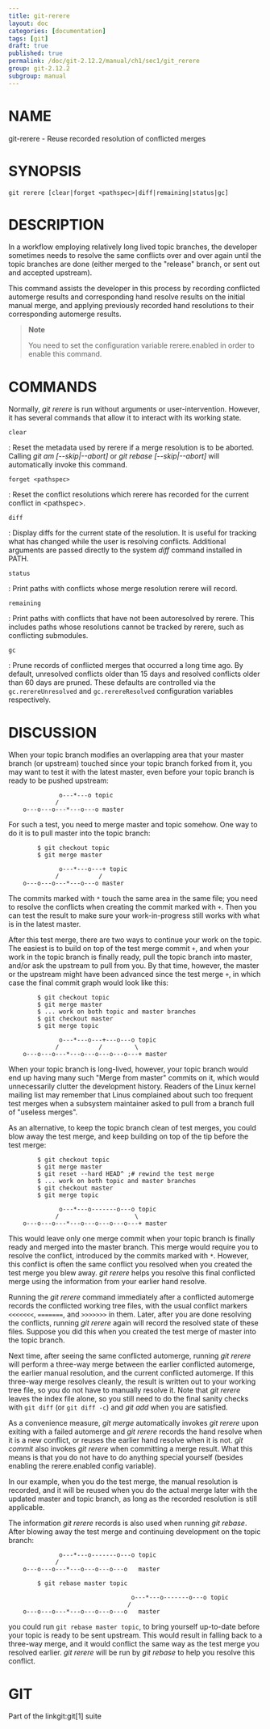 ```yaml
---
title: git-rerere
layout: doc
categories: [documentation]
tags: [git]
draft: true
published: true
permalink: /doc/git-2.12.2/manual/ch1/sec1/git_rerere
group: git-2.12.2
subgroup: manual
---
```


NAME
====

git-rerere - Reuse recorded resolution of conflicted merges

SYNOPSIS
========

    git rerere [clear|forget <pathspec>|diff|remaining|status|gc]

DESCRIPTION
===========

In a workflow employing relatively long lived topic branches, the developer sometimes needs to resolve the same conflicts over and over again until the topic branches are done (either merged to the "release" branch, or sent out and accepted upstream).

This command assists the developer in this process by recording conflicted automerge results and corresponding hand resolve results on the initial manual merge, and applying previously recorded hand resolutions to their corresponding automerge results.

> **Note**
>
> You need to set the configuration variable rerere.enabled in order to enable this command.

COMMANDS
========

Normally, *git rerere* is run without arguments or user-intervention. However, it has several commands that allow it to interact with its working state.

`clear`

:   Reset the metadata used by rerere if a merge resolution is to be aborted. Calling *git am \[--skip|--abort\]* or *git rebase \[--skip|--abort\]* will automatically invoke this command.

`forget <pathspec>`

:   Reset the conflict resolutions which rerere has recorded for the current conflict in &lt;pathspec&gt;.

`diff`

:   Display diffs for the current state of the resolution. It is useful for tracking what has changed while the user is resolving conflicts. Additional arguments are passed directly to the system *diff* command installed in PATH.

`status`

:   Print paths with conflicts whose merge resolution rerere will record.

`remaining`

:   Print paths with conflicts that have not been autoresolved by rerere. This includes paths whose resolutions cannot be tracked by rerere, such as conflicting submodules.

`gc`

:   Prune records of conflicted merges that occurred a long time ago. By default, unresolved conflicts older than 15 days and resolved conflicts older than 60 days are pruned. These defaults are controlled via the `gc.rerereUnresolved` and `gc.rerereResolved` configuration variables respectively.

DISCUSSION
==========

When your topic branch modifies an overlapping area that your master branch (or upstream) touched since your topic branch forked from it, you may want to test it with the latest master, even before your topic branch is ready to be pushed upstream:

                  o---*---o topic
                 /
        o---o---o---*---o---o master

For such a test, you need to merge master and topic somehow. One way to do it is to pull master into the topic branch:

            $ git checkout topic
            $ git merge master

                  o---*---o---+ topic
                 /           /
        o---o---o---*---o---o master

The commits marked with `*` touch the same area in the same file; you need to resolve the conflicts when creating the commit marked with `+`. Then you can test the result to make sure your work-in-progress still works with what is in the latest master.

After this test merge, there are two ways to continue your work on the topic. The easiest is to build on top of the test merge commit `+`, and when your work in the topic branch is finally ready, pull the topic branch into master, and/or ask the upstream to pull from you. By that time, however, the master or the upstream might have been advanced since the test merge `+`, in which case the final commit graph would look like this:

            $ git checkout topic
            $ git merge master
            $ ... work on both topic and master branches
            $ git checkout master
            $ git merge topic

                  o---*---o---+---o---o topic
                 /           /         \
        o---o---o---*---o---o---o---o---+ master

When your topic branch is long-lived, however, your topic branch would end up having many such "Merge from master" commits on it, which would unnecessarily clutter the development history. Readers of the Linux kernel mailing list may remember that Linus complained about such too frequent test merges when a subsystem maintainer asked to pull from a branch full of "useless merges".

As an alternative, to keep the topic branch clean of test merges, you could blow away the test merge, and keep building on top of the tip before the test merge:

            $ git checkout topic
            $ git merge master
            $ git reset --hard HEAD^ ;# rewind the test merge
            $ ... work on both topic and master branches
            $ git checkout master
            $ git merge topic

                  o---*---o-------o---o topic
                 /                     \
        o---o---o---*---o---o---o---o---+ master

This would leave only one merge commit when your topic branch is finally ready and merged into the master branch. This merge would require you to resolve the conflict, introduced by the commits marked with `*`. However, this conflict is often the same conflict you resolved when you created the test merge you blew away. *git rerere* helps you resolve this final conflicted merge using the information from your earlier hand resolve.

Running the *git rerere* command immediately after a conflicted automerge records the conflicted working tree files, with the usual conflict markers `<<<<<<<`, `=======`, and `>>>>>>>` in them. Later, after you are done resolving the conflicts, running *git rerere* again will record the resolved state of these files. Suppose you did this when you created the test merge of master into the topic branch.

Next time, after seeing the same conflicted automerge, running *git rerere* will perform a three-way merge between the earlier conflicted automerge, the earlier manual resolution, and the current conflicted automerge. If this three-way merge resolves cleanly, the result is written out to your working tree file, so you do not have to manually resolve it. Note that *git rerere* leaves the index file alone, so you still need to do the final sanity checks with `git diff` (or `git diff -c`) and *git add* when you are satisfied.

As a convenience measure, *git merge* automatically invokes *git rerere* upon exiting with a failed automerge and *git rerere* records the hand resolve when it is a new conflict, or reuses the earlier hand resolve when it is not. *git commit* also invokes *git rerere* when committing a merge result. What this means is that you do not have to do anything special yourself (besides enabling the rerere.enabled config variable).

In our example, when you do the test merge, the manual resolution is recorded, and it will be reused when you do the actual merge later with the updated master and topic branch, as long as the recorded resolution is still applicable.

The information *git rerere* records is also used when running *git rebase*. After blowing away the test merge and continuing development on the topic branch:

                  o---*---o-------o---o topic
                 /
        o---o---o---*---o---o---o---o   master

            $ git rebase master topic

                                      o---*---o-------o---o topic
                                     /
        o---o---o---*---o---o---o---o   master

you could run `git rebase master topic`, to bring yourself up-to-date before your topic is ready to be sent upstream. This would result in falling back to a three-way merge, and it would conflict the same way as the test merge you resolved earlier. *git rerere* will be run by *git rebase* to help you resolve this conflict.

GIT
===

Part of the linkgit:git\[1\] suite
